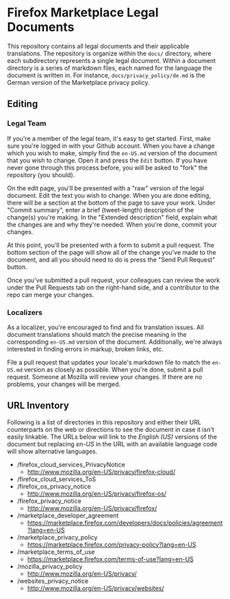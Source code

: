# Firefox Marketplace Legal Documents

This repository contains all legal documents and their applicable translations. The repository is organize within the `docs/` directory, where each subdirectory represents a single legal document. Within a document directory is a series of markdown files, each named for the language the document is written in. For instance, `docs/privacy_policy/de.md` is the German version of the Marketplace privacy policy.

## Editing

### Legal Team

If you're a member of the legal team, it's easy to get started. First, make sure you're logged in with your Github account. When you have a change which you wish to make, simply find the `en-US.md` version of the document that you wish to change. Open it and press the `Edit` button. If you have never gone through this process before, you will be asked to "fork" the repository (you should).

On the edit page, you'll be presented with a "raw" version of the legal document. Edit the text you wish to change. When you are done editing, there will be a section at the bottom of the page to save your work. Under "Commit summary", enter a brief (tweet-length) description of the change(s) you're making. In the "Extended description" field, explain what the changes are and why they're needed. When you're done, commit your changes.

At this point, you'll be presented with a form to submit a pull request. The bottom section of the page will show all of the change you've made to the document, and all you should need to do is press the "Send Pull Request" button.

Once you've submitted a pull request, your colleagues can review the work under the Pull Requests tab on the right-hand side, and a contributor to the repo can merge your changes.

### Localizers

As a localizer, you're encouraged to find and fix translation issues. All document translations should match the precise meaning in the corresponding `en-US.md` version of the document. Additionally, we're always interested in finding errors in markup, broken links, etc.

File a pull request that updates your locale's markdown file to match the `en-US.md` version as closely as possible. When you're done, submit a pull request. Someone at Mozilla will review your changes. If there are no problems, your changes will be merged.

## URL Inventory

Following is a list of directories in this repository and either their URL counterparts on the web or directions to see the document in case it isn't easily linkable.  The URLs below will link to the *English (US)* versions of the document but replacing *en-US* in the URL with an available language code will show alternative languages.

* /firefox_cloud_services_PrivacyNotice
  * http://www.mozilla.org/en-US/privacy/firefox-cloud/
* /firefox_cloud_services_ToS
* /firefox_os_privacy_notice
  * http://www.mozilla.org/en-US/privacy/firefox-os/
* /firefox_privacy_notice
  * http://www.mozilla.org/en-US/privacy/firefox/
* /marketplace_developer_agreement
  * https://marketplace.firefox.com/developers/docs/policies/agreement?lang=en-US
* /marketplace_privacy_policy
  * https://marketplace.firefox.com/privacy-policy?lang=en-US
* /marketplace_terms_of_use
  * https://marketplace.firefox.com/terms-of-use?lang=en-US
* /mozilla_privacy_policy
  * http://www.mozilla.org/en-US/privacy/
* /websites_privacy_notice
  * http://www.mozilla.org/en-US/privacy/websites/
